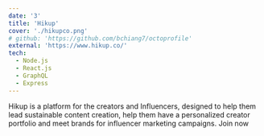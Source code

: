 ```yaml
---
date: '3'
title: 'Hikup'
cover: './hikupco.png'
# github: 'https://github.com/bchiang7/octoprofile'
external: 'https://www.hikup.co/'
tech:
  - Node.js
  - React.js
  - GraphQL
  - Express
---
```


Hikup is a platform for the creators and Influencers, designed to help them lead sustainable content creation, help them have a personalized creator portfolio and meet brands for influencer marketing campaigns. Join now
